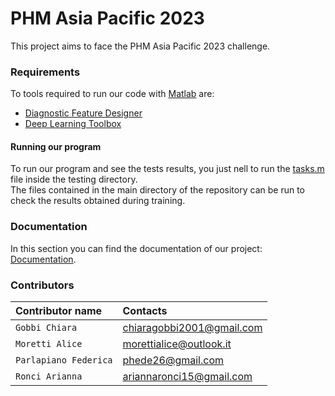 # PHM Asia Pacific 2023
This project aims to face the PHM Asia Pacific 2023 challenge.

### Requirements
To tools required to run our code with [Matlab](https://it.mathworks.com/products/matlab/student.html) are:
* [Diagnostic Feature Designer](https://it.mathworks.com/help/predmaint/ref/diagnosticfeaturedesigner-app.html)
* [Deep Learning Toolbox](https://it.mathworks.com/products/deep-learning.html)

#### Running our program

To run our program and see the tests results, you just nell to run the [tasks.m](https://github.com/FedericaParlapiano/Progetto-Manutenzione-PHM-Asia-2023/blob/main/testing/tasks.m) file inside the testing directory.\
The files contained in the main directory of the repository can be run to check the results obtained during training. 

### Documentation
In this section you can find the documentation of our project: [Documentation]().

### Contributors
| Contributor name | Contacts |
| :-------- | :------- | 
| `Gobbi Chiara`     | chiaragobbi2001@gmail.com | 
| `Moretti Alice`     | morettialice@outlook.it | 
| `Parlapiano Federica`     | phede26@gmail.com | 
| `Ronci Arianna`     | ariannaronci15@gmail.com | 
